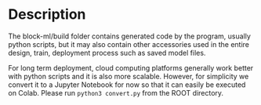 # Description

The block-ml/build folder contains generated code by the program, usually python scripts, but it may also contain other accessories used in the entire design, train, deployment process such as saved model files.

For long term deployment, cloud computing platforms generally work better with python scripts and it is also more scalable. However, for simplicity we convert it to a Jupyter Notebook for now so that it can easily be executed on Colab. Please run `python3 convert.py` from the ROOT directory.
